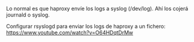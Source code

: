 Lo normal es que haproxy envíe los logs a syslog (/dev/log).
Ahí los cojerá journald o syslog.

Configurar rsyslogd para enviar los logs de haproxy a un fichero:
https://www.youtube.com/watch?v=O64HDqtDrMw


